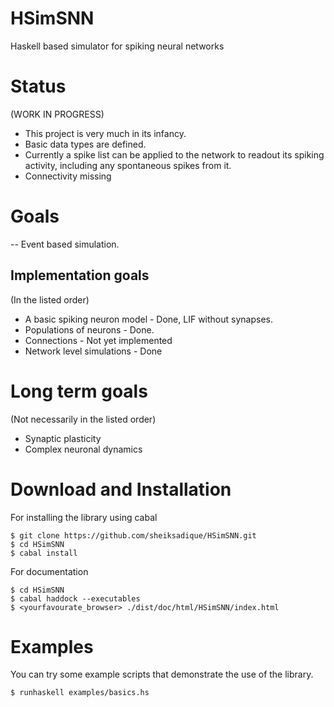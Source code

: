 # HSimSNN
Haskell based simulator for spiking neural networks


Status
======

(WORK IN PROGRESS)

- This project is very much in its infancy.
- Basic data types are defined.
- Currently a spike list can be applied to the network to readout its spiking activity, including any spontaneous spikes from it.
- Connectivity missing


Goals
=====

-- Event based simulation.

Implementation goals
--------------------

(In the listed order)

- A basic spiking neuron model - Done, LIF without synapses.
- Populations of neurons - Done.
- Connections - Not yet implemented
- Network level simulations - Done

Long term goals
===============

(Not necessarily in the listed order)

- Synaptic plasticity
- Complex neuronal dynamics
    

Download and Installation
=========================

For installing the library using cabal

```
$ git clone https://github.com/sheiksadique/HSimSNN.git
$ cd HSimSNN
$ cabal install
```

For documentation

```
$ cd HSimSNN
$ cabal haddock --executables
$ <yourfavourate_browser> ./dist/doc/html/HSimSNN/index.html

```

Examples
========

You can try some example scripts that demonstrate the use of the library.


```
$ runhaskell examples/basics.hs
```

